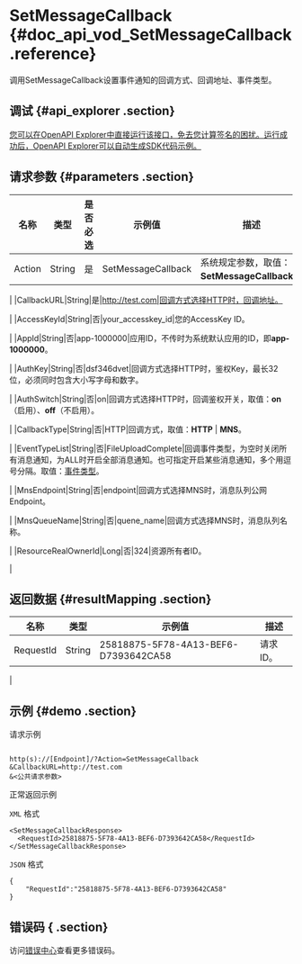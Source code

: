 # SetMessageCallback {#doc_api_vod_SetMessageCallback .reference}

调用SetMessageCallback设置事件通知的回调方式、回调地址、事件类型。

## 调试 {#api_explorer .section}

[您可以在OpenAPI Explorer中直接运行该接口，免去您计算签名的困扰。运行成功后，OpenAPI Explorer可以自动生成SDK代码示例。](https://api.aliyun.com/#product=vod&api=SetMessageCallback&type=RPC&version=2017-03-21)

## 请求参数 {#parameters .section}

|名称|类型|是否必选|示例值|描述|
|--|--|----|---|--|
|Action|String|是|SetMessageCallback|系统规定参数，取值：**SetMessageCallback**。

 |
|CallbackURL|String|是|http://test.com|回调方式选择HTTP时，回调地址。

 |
|AccessKeyId|String|否|your\_accesskey\_id|您的AccessKey ID。

 |
|AppId|String|否|app-1000000|应用ID，不传时为系统默认应用的ID，即**app-1000000**。

 |
|AuthKey|String|否|dsf346dvet|回调方式选择HTTP时，鉴权Key，最长32位，必须同时包含大小写字母和数字。

 |
|AuthSwitch|String|否|on|回调方式选择HTTP时，回调鉴权开关，取值：**on**（启用）、**off**（不启用）。

 |
|CallbackType|String|否|HTTP|回调方式，取值：**HTTP** | **MNS**。

 |
|EventTypeList|String|否|FileUploadComplete|回调事件类型，为空时关闭所有消息通知，为ALL时开启全部消息通知。也可指定开启某些消息通知，多个用逗号分隔。取值：[事件类型](https://help.aliyun.com/document_detail/55627.html?spm=a2c4g.11186623.2.15.45eb7ca2afB9e2#MessageCallbackType)。

 |
|MnsEndpoint|String|否|endpoint|回调方式选择MNS时，消息队列公网Endpoint。

 |
|MnsQueueName|String|否|quene\_name|回调方式选择MNS时，消息队列名称。

 |
|ResourceRealOwnerId|Long|否|324|资源所有者ID。

 |

## 返回数据 {#resultMapping .section}

|名称|类型|示例值|描述|
|--|--|---|--|
|RequestId|String|25818875-5F78-4A13-BEF6-D7393642CA58|请求ID。

 |

## 示例 {#demo .section}

请求示例

``` {#request_demo}

http(s)://[Endpoint]/?Action=SetMessageCallback
&CallbackURL=http://test.com
&<公共请求参数>

```

正常返回示例

`XML` 格式

``` {#xml_return_success_demo}
<SetMessageCallbackResponse>
  <RequestId>25818875-5F78-4A13-BEF6-D7393642CA58</RequestId>
</SetMessageCallbackResponse>
```

`JSON` 格式

``` {#json_return_success_demo}
{
	"RequestId":"25818875-5F78-4A13-BEF6-D7393642CA58"
}
```

## 错误码 { .section}

访问[错误中心](https://error-center.aliyun.com/status/product/vod)查看更多错误码。

